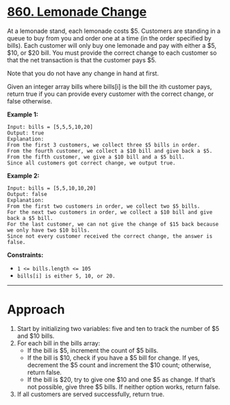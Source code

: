 # [860. Lemonade Change](https://leetcode.com/problems/lemonade-change/description/?envType=problem-list-v2&envId=greedy)

At a lemonade stand, each lemonade costs $5. Customers are standing in a queue to buy from you and order one at a time (in the order specified by bills). Each customer will only buy one lemonade and pay with either a $5, $10, or $20 bill. You must provide the correct change to each customer so that the net transaction is that the customer pays $5.

Note that you do not have any change in hand at first.

Given an integer array bills where bills[i] is the bill the ith customer pays, return true if you can provide every customer with the correct change, or false otherwise.

 

**Example 1:**
```
Input: bills = [5,5,5,10,20]
Output: true
Explanation: 
From the first 3 customers, we collect three $5 bills in order.
From the fourth customer, we collect a $10 bill and give back a $5.
From the fifth customer, we give a $10 bill and a $5 bill.
Since all customers got correct change, we output true.
```
**Example 2:**
```
Input: bills = [5,5,10,10,20]
Output: false
Explanation: 
From the first two customers in order, we collect two $5 bills.
For the next two customers in order, we collect a $10 bill and give back a $5 bill.
For the last customer, we can not give the change of $15 back because we only have two $10 bills.
Since not every customer received the correct change, the answer is false.
 ```

**Constraints:**

- ```1 <= bills.length <= 105```
- ```bills[i] is either 5, 10, or 20.```

---

# Approach
1. Start by initializing two variables: five and ten to  track the number of $5 and $10 bills.
2. For each bill in the bills array:
    - If the bill is $5, increment the count of $5 bills.
    - If the bill is $10, check if you have a $5 bill for change. If yes, decrement the $5 count and increment the $10 count; otherwise, return false.
    - If the bill is $20, try to give one $10 and one $5 as change. If that’s not possible, give three $5 bills. If neither option works, return false.
3. If all customers are served successfully, return true.